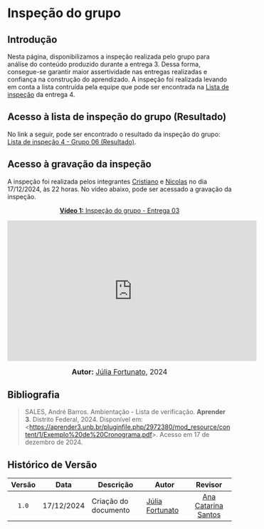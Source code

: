 # Inspeção do grupo

## Introdução

Nesta página, disponibilizamos a inspeção realizada pelo grupo para análise do conteúdo produzido durante a entrega 3. Dessa forma, consegue-se garantir maior assertividade nas entregas realizadas e confiança na construção do aprendizado. A inspeção foi realizada levando em conta a lista contruída pela equipe que pode ser encontrada na [Lista de inspeção](listadeinspec4.md) da entrega 4.

## Acesso à lista de inspeção do grupo (Resultado)

No link a seguir, pode ser encontrado o resultado da inspeção do grupo: [Lista de inspeção 4 - Grupo 06 (Resultado)](ListaVerificacaoEntrega3Grupo6.pdf).

## Acesso à gravação da inspeção

A inspeção foi realizada pelos integrantes [Cristiano](https://github.com/CristianoMoraiss) e [Nicolas](https://github.com/nickgehjk) no dia 17/12/2024, às 22 horas. No vídeo abaixo, pode ser acessado a gravação da inspeção.

<div align="center">

<p style="text-align: center"><a href="https://youtu.be/8reP4tg2jOo" target="blanket"><b>Vídeo 1:</b> Inspeção do grupo - Entrega 03</a></p>

<iframe width="560" height="315" src="https://www.youtube.com/embed/8reP4tg2jOo" title="YouTube video player" frameborder="0" allow="accelerometer; autoplay; clipboard-write; encrypted-media; gyroscope; picture-in-picture; web-share" referrerpolicy="strict-origin-when-cross-origin" allowfullscreen></iframe>

<font size="3"><p style="text-align: center"><b>Autor:</b> <a href="https://github.com/julia-fortunato">Júlia Fortunato</a>, 2024</p></font>

</div >

## Bibliografia

> SALES, André Barros. Ambientação - Lista de verificação. **Aprender 3**. Distrito Federal, 2024. Disponível em: <<https://aprender3.unb.br/pluginfile.php/2972380/mod_resource/content/1/Exemplo%20de%20Cronograma.pdf>>. Acesso em 17 de dezembro de 2024.

## Histórico de Versão

| Versão | Data       | Descrição            | Autor                                                 |                   Revisor                   |
| :----: | ---------- | -------------------- | ----------------------------------------------------- | :-----------------------------------------: |
| `1.0`  | 17/12/2024 | Criação do documento | [Júlia Fortunato](https://github.com/julia-fortunato) |  [Ana Catarina Santos](https://github.com/an4catarina) |

